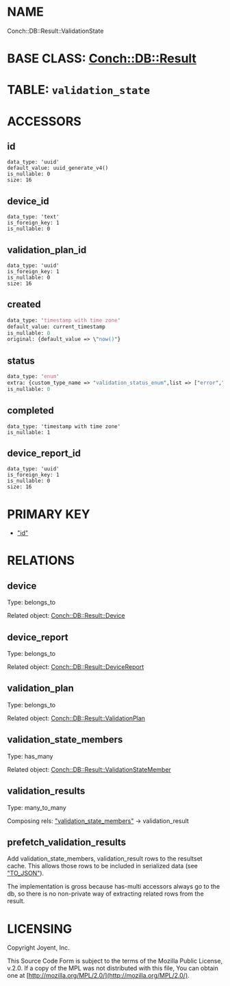 # NAME

Conch::DB::Result::ValidationState

# BASE CLASS: [Conch::DB::Result](https://joyent.github.io/conch/modules/Conch::DB::Result)

# TABLE: `validation_state`

# ACCESSORS

## id

```
data_type: 'uuid'
default_value: uuid_generate_v4()
is_nullable: 0
size: 16
```

## device\_id

```
data_type: 'text'
is_foreign_key: 1
is_nullable: 0
```

## validation\_plan\_id

```
data_type: 'uuid'
is_foreign_key: 1
is_nullable: 0
size: 16
```

## created

```perl
data_type: 'timestamp with time zone'
default_value: current_timestamp
is_nullable: 0
original: {default_value => \"now()"}
```

## status

```perl
data_type: 'enum'
extra: {custom_type_name => "validation_status_enum",list => ["error","fail","processing","pass"]}
is_nullable: 0
```

## completed

```
data_type: 'timestamp with time zone'
is_nullable: 1
```

## device\_report\_id

```
data_type: 'uuid'
is_foreign_key: 1
is_nullable: 0
size: 16
```

# PRIMARY KEY

- ["id"](#id)

# RELATIONS

## device

Type: belongs\_to

Related object: [Conch::DB::Result::Device](https://joyent.github.io/conch/modules/Conch::DB::Result::Device)

## device\_report

Type: belongs\_to

Related object: [Conch::DB::Result::DeviceReport](https://joyent.github.io/conch/modules/Conch::DB::Result::DeviceReport)

## validation\_plan

Type: belongs\_to

Related object: [Conch::DB::Result::ValidationPlan](https://joyent.github.io/conch/modules/Conch::DB::Result::ValidationPlan)

## validation\_state\_members

Type: has\_many

Related object: [Conch::DB::Result::ValidationStateMember](https://joyent.github.io/conch/modules/Conch::DB::Result::ValidationStateMember)

## validation\_results

Type: many\_to\_many

Composing rels: ["validation\_state\_members"](#validation_state_members) -> validation\_result

## prefetch\_validation\_results

Add validation\_state\_members, validation\_result rows to the resultset cache. This allows those
rows to be included in serialized data (see ["TO\_JSON"](#to_json)).

The implementation is gross because has-multi accessors always go to the db, so there is no
non-private way of extracting related rows from the result.

# LICENSING

Copyright Joyent, Inc.

This Source Code Form is subject to the terms of the Mozilla Public License,
v.2.0. If a copy of the MPL was not distributed with this file, You can obtain
one at [http://mozilla.org/MPL/2.0/](http://mozilla.org/MPL/2.0/).
